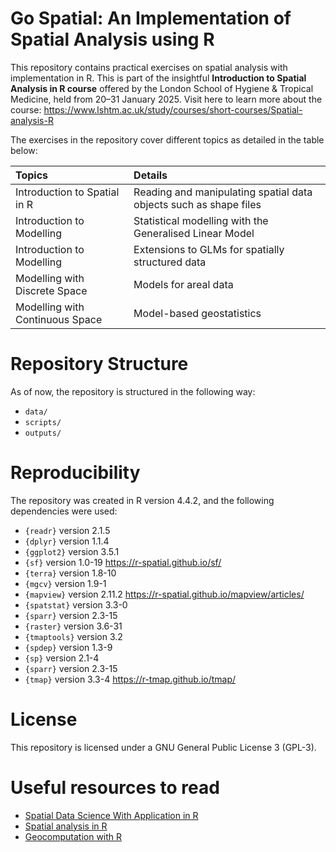 # Go Spatial: An Implementation of Spatial Analysis using R

This repository contains practical exercises on spatial analysis with implementation
in R. This is part of the insightful **Introduction to Spatial Analysis in R course** 
offered by the London School of Hygiene & Tropical Medicine, held from 20–31 
January 2025. Visit here to learn more about the course: 
<https://www.lshtm.ac.uk/study/courses/short-courses/Spatial-analysis-R>

The exercises in the repository cover different topics as detailed in the table below: 

| Topics | Details |
| :--- | :--- |
| Introduction to Spatial in R | Reading and manipulating spatial data objects such as shape files |
| Introduction to Modelling | Statistical modelling with the Generalised Linear Model |
| Introduction to Modelling | Extensions to GLMs for spatially structured data |
| Modelling with Discrete Space | Models for areal data |
| Modelling with Continuous Space | Model-based geostatistics |

# Repository Structure 
As of now, the repository is structured in the following way: 

* `data/`
* `scripts/`
* `outputs/`

# Reproducibility
The repository was created in R version 4.4.2, and the following dependencies were used:

* `{readr}` version 2.1.5
* `{dplyr}` version 1.1.4
* `{ggplot2}` version 3.5.1
* `{sf}` version 1.0-19              <https://r-spatial.github.io/sf/>
* `{terra}` version 1.8-10
* `{mgcv}` version 1.9-1
* `{mapview}` version 2.11.2         <https://r-spatial.github.io/mapview/articles/>
* `{spatstat}` version 3.3-0
* `{sparr}` version 2.3-15
* `{raster}` version 3.6-31
* `{tmaptools}` version 3.2
* `{spdep}` version 1.3-9
* `{sp}` version 2.1-4
* `{sparr}` version 2.3-15
* `{tmap}` version 3.3-4              <https://r-tmap.github.io/tmap/>

# License
This repository is licensed under a GNU General Public License 3 (GPL-3).

# Useful resources to read 

+ [Spatial Data Science With Application in R](https://r-spatial.org/book/)
+ [Spatial analysis in R](https://isair2025.netlify.app/02_intro_spatial/notes/intro_spatial_notes.pdf)
+ [Geocomputation with R](https://r.geocompx.org)
